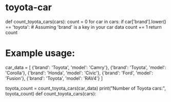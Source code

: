 # toyota-car
def count_toyota_cars(cars):
    count = 0
    for car in cars:
        if car['brand'].lower() == 'toyota':  # Assuming 'brand' is a key in your car data
            count += 1
    return count

# Example usage:
car_data = [
    {'brand': 'Toyota', 'model': 'Camry'},
    {'brand': 'Toyota', 'model': 'Corolla'},
    {'brand': 'Honda', 'model': 'Civic'},
    {'brand': 'Ford', 'model': 'Fusion'},
    {'brand': 'Toyota', 'model': 'RAV4'}
]

toyota_count = count_toyota_cars(car_data)
print("Number of Toyota cars:", toyota_count)
def count_toyota_cars(cars):

